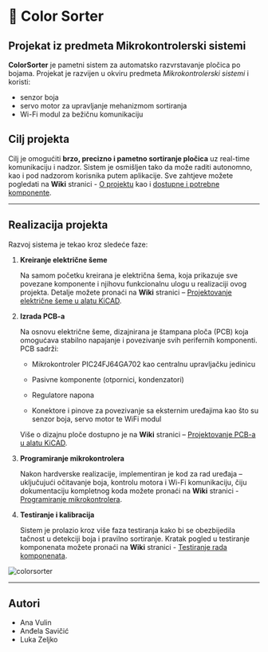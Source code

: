 # 🎨 Color Sorter

## Projekat iz predmeta Mikrokontrolerski sistemi

**ColorSorter** je pametni sistem za automatsko razvrstavanje pločica po bojama. Projekat je razvijen u okviru predmeta *Mikrokontrolerski sistemi* i koristi:
- senzor boja
- servo motor za upravljanje mehanizmom sortiranja
- Wi-Fi modul za bežičnu komunikaciju

## Cilj projekta

Cilj je omogućiti **brzo, precizno i pametno sortiranje pločica** uz real-time komunikaciju i nadzor. Sistem je osmišljen tako da može raditi autonomno, kao i pod nadzorom korisnika putem aplikacije. Sve zahtjeve možete pogledati na **Wiki** stranici - [O projektu](https://github.com/lukavidic/ColorSorter_A/wiki/2.-O-projektu) kao i [dostupne i potrebne komponente](https://github.com/lukavidic/ColorSorter_A/wiki/3.-Dostupne-i-potrebne-komponente).

---

## Realizacija projekta

Razvoj sistema je tekao kroz sledeće faze:

1.  **Kreiranje električne šeme**
   
    Na samom početku kreirana je električna šema, koja prikazuje sve povezane komponente i njihovu funkcionalnu ulogu u realizaciji ovog projekta.
    Detalje možete pronaći na **Wiki** stranici – [Projektovanje električne šeme u alatu KiCAD](https://github.com/lukavidic/ColorSorter_A/wiki/4.-Projektovanje-elektri%C4%8Dne-%C5%A1eme-u-alatu-KiCAD).

3.  **Izrada PCB-a**
   
    Na osnovu električne šeme, dizajnirana je štampana ploča (PCB) koja omogućava stabilno napajanje i povezivanje svih perifernih komponenti.
    PCB sadrži:

      - Mikrokontroler PIC24FJ64GA702 kao centralnu upravljačku jedinicu

      - Pasivne komponente (otpornici, kondenzatori)
  
      - Regulatore napona
  
      - Konektore i pinove za povezivanje sa eksternim uređajima kao što su senzor boja, servo motor te WiFi modul
    
    Više o dizajnu ploče dostupno je na **Wiki** stranici – [Projektovanje PCB-a u alatu KiCAD](https://github.com/lukavidic/ColorSorter_A/wiki/4.-Projektovanje-elektri%C4%8Dne-%C5%A1eme-u-alatu-KiCAD).

5.  **Programiranje mikrokontrolera**
   
    Nakon hardverske realizacije, implementiran je kod za rad uređaja – uključujući očitavanje boja, kontrolu motora i Wi-Fi komunikaciju, čiju dokumentaciju kompletnog koda možete pronaći na **Wiki** stranici - [Programiranje mikrokontrolera](https://github.com/lukavidic/ColorSorter_A/wiki/6.-Programiranje-mikrokontrolera).

7.  **Testiranje i kalibracija**
   
    Sistem je prolazio kroz više faza testiranja kako bi se obezbijedila tačnost u detekciji boja i pravilno sortiranje. Kratak pogled u testiranje komponenata možete pronaći na **Wiki** stranici - [Testiranje rada komponenata](https://github.com/lukavidic/ColorSorter_A/wiki/7.-Testiranje-rada-komponenata).



![colorsorter](https://github.com/user-attachments/assets/27c8654b-a978-4f76-9400-00ed7e32b33c)

---

## Autori
- Ana Vulin  
- Anđela Savičić  
- Luka Zeljko
